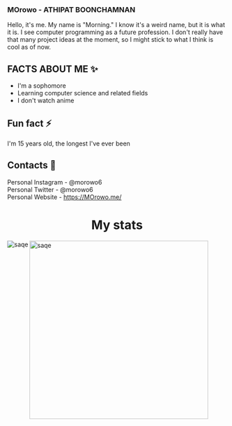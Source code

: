### MOrowo - ATHIPAT BOONCHAMNAN

Hello, it's me. My name is "Morning." I know it's a weird name, but it is what it is. I see computer programming as a future profession. I don't really have that many project ideas at the moment, so I might stick to what I think is cool as of now.

## FACTS ABOUT ME ✨
- I'm a sophomore
- Learning computer science and related fields
- I don't watch anime

## Fun fact ⚡
I'm 15 years old, the longest I've ever been 

## Contacts 👀
Personal Instagram - @morowo6  
Personal Twitter - @morowo6  
Personal Website - https://MOrowo.me/

<h1 align="center" font-size=100>My stats</h1>
<p><img align="left" src="https://github-readme-stats.vercel.app/api?username=morowo&show_icons=true&theme=synthwave" alt="saqe" /></p>

<p>&nbsp;<img align="left" src="https://github-readme-stats.vercel.app/api/top-langs/?username=morowo&layout=compact&theme=synthwave" alt="saqe" width="410" /></p>
